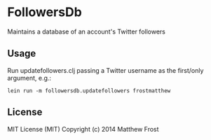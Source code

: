 # FollowersDb

Maintains a database of an account's Twitter followers

## Usage

Run updatefollowers.clj passing a Twitter username as the first/only argument, e.g.:

````lein run -m followersdb.updatefollowers frostmatthew````

## License

MIT License (MIT)
Copyright (c) 2014 Matthew Frost
